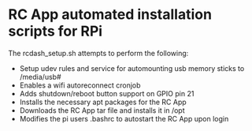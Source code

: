 # RC App automated installation scripts for RPi

The rcdash_setup.sh attempts to perform the following:
* Setup udev rules and service for automounting usb memory sticks to /media/usb#
* Enables a wifi autoreconnect cronjob
* Adds shutdown/reboot button support on GPIO pin 21
* Installs the necessary apt packages for the RC App
* Downloads the RC App tar file and installs it in /opt
* Modifies the pi users .bashrc to autostart the RC App upon login

